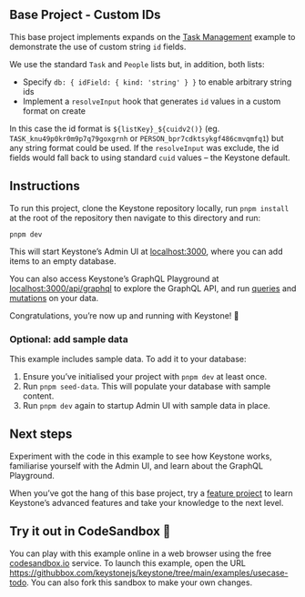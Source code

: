 ## Base Project - Custom IDs

This base project implements expands on the [Task Management](/examples/usecase-todo) example to demonstrate the use of custom string `id` fields.

We use the standard `Task` and `People` lists but, in addition, both lists:

* Specify `db: { idField: { kind: 'string' } }` to enable arbitrary string ids
* Implement a `resolveInput` hook that generates `id` values in a custom format on create

In this case the id format is `${listKey}_${cuidv2()}` (eg. `TASK_knu49p0kr0m9p7q79goxgrnh` or `PERSON_bpr7cdktsykgf486cmvqmfq1`) but any string format could be used.
If the `resolveInput` was exclude, the id fields would fall back to using standard `cuid` values – the Keystone default.

## Instructions

To run this project, clone the Keystone repository locally, run `pnpm install` at the root of the repository then navigate to this directory and run:

```shell
pnpm dev
```

This will start Keystone’s Admin UI at [localhost:3000](http://localhost:3000), where you can add items to an empty database.

You can also access Keystone’s GraphQL Playground at [localhost:3000/api/graphql](http://localhost:3000/api/graphql) to explore the GraphQL API, and run [queries](https://keystonejs.com/docs/guides/filters) and [mutations](https://keystonejs.com/docs/graphql/overview#mutations) on your data.

Congratulations, you’re now up and running with Keystone! 🚀

### Optional: add sample data

This example includes sample data. To add it to your database:

1. Ensure you’ve initialised your project with `pnpm dev` at least once.
2. Run `pnpm seed-data`. This will populate your database with sample content.
3. Run `pnpm dev` again to startup Admin UI with sample data in place.

## Next steps

Experiment with the code in this example to see how Keystone works, familiarise yourself with the Admin UI, and learn about the GraphQL Playground.

When you’ve got the hang of this base project, try a [feature project](../) to learn Keystone’s advanced features and take your knowledge to the next level.

## Try it out in CodeSandbox 🧪

You can play with this example online in a web browser using the free [codesandbox.io](https://codesandbox.io/) service. To launch this example, open the URL <https://githubbox.com/keystonejs/keystone/tree/main/examples/usecase-todo>. You can also fork this sandbox to make your own changes.
